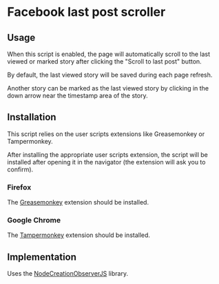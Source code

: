 # Facebook last post scroller

## Usage

When this script is enabled, the page will automatically scroll to the last viewed or marked story after clicking the "Scroll to last post" button.

By default, the last viewed story will be saved during each page refresh.

Another story can be marked as the last viewed story by clicking in the down arrow near the timestamp area of the story.

## Installation

This script relies on the user scripts extensions like Greasemonkey or Tampermonkey.

After installing the appropriate user scripts extension, the script will be installed after opening it in the navigator (the extension will ask you to confirm).

### Firefox

The [Greasemonkey](https://addons.mozilla.org/en-US/firefox/addon/greasemonkey/) extension should be installed.

###  Google Chrome

The [Tampermonkey](https://chrome.google.com/webstore/detail/tampermonkey/dhdgffkkebhmkfjojejmpbldmpobfkfo?hl=en) extension should be installed.

## Implementation

Uses the [NodeCreationObserverJS](https://github.com/soufianesakhi/node-creation-observer-js) library.
